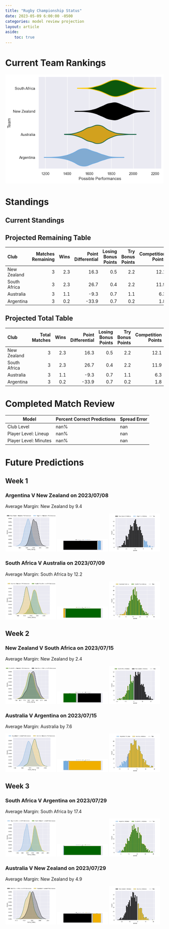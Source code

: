 ```yaml
---  
title: "Rugby Championship Status"  
date: 2023-05-09 6:00:00 -0500  
categories: model review projection  
layout: article  
aside:  
    toc: true  
---
```

# Current Team Rankings


![Club Rankings](plots/rankings_Rugby-Championship-2023.png)
# Standings

## Current Standings






## Projected Remaining Table


| Club         |   Matches Remaining |   Wins |   Point Differential |   Losing Bonus Points |   Try Bonus Points |   Competition Points |
|:-------------|--------------------:|-------:|---------------------:|----------------------:|-------------------:|---------------------:|
| New Zealand  |                   3 |    2.3 |                 16.3 |                   0.5 |                2.2 |                 12.1 |
| South Africa |                   3 |    2.3 |                 26.7 |                   0.4 |                2.2 |                 11.9 |
| Australia    |                   3 |    1.1 |                 -9.3 |                   0.7 |                1.1 |                  6.3 |
| Argentina    |                   3 |    0.2 |                -33.9 |                   0.7 |                0.2 |                  1.8 |



## Projected Total Table


| Club         |   Total Matches |   Wins |   Point Differential |   Losing Bonus Points |   Try Bonus Points |   Competition Points |
|:-------------|----------------:|-------:|---------------------:|----------------------:|-------------------:|---------------------:|
| New Zealand  |               3 |    2.3 |                 16.3 |                   0.5 |                2.2 |                 12.1 |
| South Africa |               3 |    2.3 |                 26.7 |                   0.4 |                2.2 |                 11.9 |
| Australia    |               3 |    1.1 |                 -9.3 |                   0.7 |                1.1 |                  6.3 |
| Argentina    |               3 |    0.2 |                -33.9 |                   0.7 |                0.2 |                  1.8 |



# Completed Match Review


| Model | Percent Correct Predictions | Spread Error |
| ------ | ------ | ------ |
| Club Level | nan% | nan |
| Player Level: Lineup | nan% | nan |
| Player Level: Minutes | nan% | nan |


# Future Predictions

## Week 1

### Argentina V New Zealand on 2023/07/08


Average Margin: New Zealand by 9.4

<p float="left">
<img src="plots/performances_Argentina_V_New Zealand_1.png" width="32%" />
<img src="plots/resultbar_Argentina_V_New Zealand_1.png" width="32%" />
<img src="plots/spreads_Argentina_V_New Zealand_1.png" width="32%" />
</p>

### South Africa V Australia on 2023/07/09


Average Margin: South Africa by 12.2

<p float="left">
<img src="plots/performances_South Africa_V_Australia_1.png" width="32%" />
<img src="plots/resultbar_South Africa_V_Australia_1.png" width="32%" />
<img src="plots/spreads_South Africa_V_Australia_1.png" width="32%" />
</p>

## Week 2

### New Zealand V South Africa on 2023/07/15


Average Margin: New Zealand by 2.4

<p float="left">
<img src="plots/performances_New Zealand_V_South Africa_2.png" width="32%" />
<img src="plots/resultbar_New Zealand_V_South Africa_2.png" width="32%" />
<img src="plots/spreads_New Zealand_V_South Africa_2.png" width="32%" />
</p>

### Australia V Argentina on 2023/07/15


Average Margin: Australia by 7.6

<p float="left">
<img src="plots/performances_Australia_V_Argentina_2.png" width="32%" />
<img src="plots/resultbar_Australia_V_Argentina_2.png" width="32%" />
<img src="plots/spreads_Australia_V_Argentina_2.png" width="32%" />
</p>

## Week 3

### South Africa V Argentina on 2023/07/29


Average Margin: South Africa by 17.4

<p float="left">
<img src="plots/performances_South Africa_V_Argentina_3.png" width="32%" />
<img src="plots/resultbar_South Africa_V_Argentina_3.png" width="32%" />
<img src="plots/spreads_South Africa_V_Argentina_3.png" width="32%" />
</p>

### Australia V New Zealand on 2023/07/29


Average Margin: New Zealand by 4.9

<p float="left">
<img src="plots/performances_Australia_V_New Zealand_3.png" width="32%" />
<img src="plots/resultbar_Australia_V_New Zealand_3.png" width="32%" />
<img src="plots/spreads_Australia_V_New Zealand_3.png" width="32%" />
</p>
